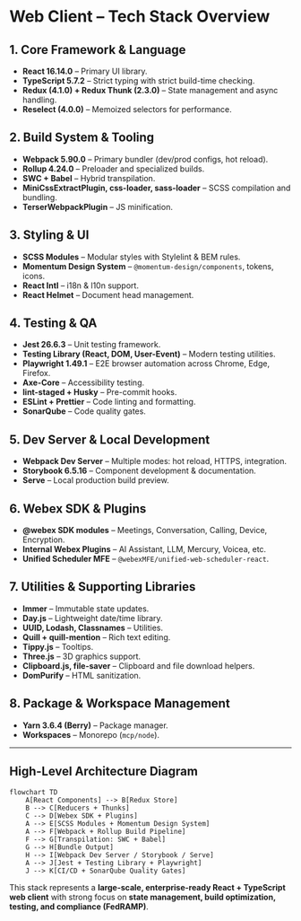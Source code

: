 
# Web Client – Tech Stack Overview

## 1. Core Framework & Language
- **React 16.14.0** – Primary UI library.
- **TypeScript 5.7.2** – Strict typing with strict build-time checking.
- **Redux (4.1.0) + Redux Thunk (2.3.0)** – State management and async handling.
- **Reselect (4.0.0)** – Memoized selectors for performance.

## 2. Build System & Tooling
- **Webpack 5.90.0** – Primary bundler (dev/prod configs, hot reload).
- **Rollup 4.24.0** – Preloader and specialized builds.
- **SWC + Babel** – Hybrid transpilation.
- **MiniCssExtractPlugin, css-loader, sass-loader** – SCSS compilation and bundling.
- **TerserWebpackPlugin** – JS minification.

## 3. Styling & UI
- **SCSS Modules** – Modular styles with Stylelint & BEM rules.
- **Momentum Design System** – `@momentum-design/components`, tokens, icons.
- **React Intl** – i18n & l10n support.
- **React Helmet** – Document head management.

## 4. Testing & QA
- **Jest 26.6.3** – Unit testing framework.
- **Testing Library (React, DOM, User-Event)** – Modern testing utilities.
- **Playwright 1.49.1** – E2E browser automation across Chrome, Edge, Firefox.
- **Axe-Core** – Accessibility testing.
- **lint-staged + Husky** – Pre-commit hooks.
- **ESLint + Prettier** – Code linting and formatting.
- **SonarQube** – Code quality gates.

## 5. Dev Server & Local Development
- **Webpack Dev Server** – Multiple modes: hot reload, HTTPS, integration.
- **Storybook 6.5.16** – Component development & documentation.
- **Serve** – Local production build preview.

## 6. Webex SDK & Plugins
- **@webex SDK modules** – Meetings, Conversation, Calling, Device, Encryption.
- **Internal Webex Plugins** – AI Assistant, LLM, Mercury, Voicea, etc.
- **Unified Scheduler MFE** – `@webexMFE/unified-web-scheduler-react`.

## 7. Utilities & Supporting Libraries
- **Immer** – Immutable state updates.
- **Day.js** – Lightweight date/time library.
- **UUID, Lodash, Classnames** – Utilities.
- **Quill + quill-mention** – Rich text editing.
- **Tippy.js** – Tooltips.
- **Three.js** – 3D graphics support.
- **Clipboard.js, file-saver** – Clipboard and file download helpers.
- **DomPurify** – HTML sanitization.

## 8. Package & Workspace Management
- **Yarn 3.6.4 (Berry)** – Package manager.
- **Workspaces** – Monorepo (`mcp/node`).

---

## High-Level Architecture Diagram

```mermaid
flowchart TD
    A[React Components] --> B[Redux Store]
    B --> C[Reducers + Thunks]
    C --> D[Webex SDK + Plugins]
    A --> E[SCSS Modules + Momentum Design System]
    A --> F[Webpack + Rollup Build Pipeline]
    F --> G[Transpilation: SWC + Babel]
    G --> H[Bundle Output]
    H --> I[Webpack Dev Server / Storybook / Serve]
    A --> J[Jest + Testing Library + Playwright]
    J --> K[CI/CD + SonarQube Quality Gates]
```

This stack represents a **large-scale, enterprise-ready React + TypeScript web client** with strong focus on **state management, build optimization, testing, and compliance (FedRAMP)**.
